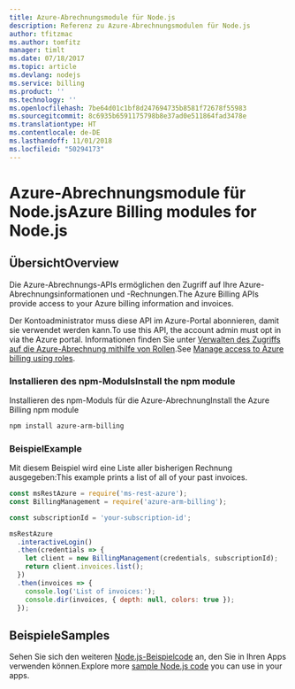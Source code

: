 ```yaml
---
title: Azure-Abrechnungsmodule für Node.js
description: Referenz zu Azure-Abrechnungsmodulen für Node.js
author: tfitzmac
ms.author: tomfitz
manager: timlt
ms.date: 07/18/2017
ms.topic: article
ms.devlang: nodejs
ms.service: billing
ms.product: ''
ms.technology: ''
ms.openlocfilehash: 7be64d01c1bf8d247694735b8581f72678f55983
ms.sourcegitcommit: 8c6935b6591175798b8e37ad0e511864fad3478e
ms.translationtype: HT
ms.contentlocale: de-DE
ms.lasthandoff: 11/01/2018
ms.locfileid: "50294173"
---
```

# <a name="azure-billing-modules-for-nodejs"></a><span data-ttu-id="af05a-103">Azure-Abrechnungsmodule für Node.js</span><span class="sxs-lookup"><span data-stu-id="af05a-103">Azure Billing modules for Node.js</span></span>

## <a name="overview"></a><span data-ttu-id="af05a-104">Übersicht</span><span class="sxs-lookup"><span data-stu-id="af05a-104">Overview</span></span>
<span data-ttu-id="af05a-105">Die Azure-Abrechnungs-APIs ermöglichen den Zugriff auf Ihre Azure-Abrechnungsinformationen und -Rechnungen.</span><span class="sxs-lookup"><span data-stu-id="af05a-105">The Azure Billing APIs provide access to your Azure billing information and invoices.</span></span>

<span data-ttu-id="af05a-106">Der Kontoadministrator muss diese API im Azure-Portal abonnieren, damit sie verwendet werden kann.</span><span class="sxs-lookup"><span data-stu-id="af05a-106">To use this API, the account admin must opt in via the Azure portal.</span></span> <span data-ttu-id="af05a-107">Informationen finden Sie unter [Verwalten des Zugriffs auf die Azure-Abrechnung mithilfe von Rollen](https://docs.microsoft.com/azure/billing/billing-manage-access).</span><span class="sxs-lookup"><span data-stu-id="af05a-107">See [Manage access to Azure billing using roles](https://docs.microsoft.com/azure/billing/billing-manage-access).</span></span>

### <a name="install-the-npm-module"></a><span data-ttu-id="af05a-108">Installieren des npm-Moduls</span><span class="sxs-lookup"><span data-stu-id="af05a-108">Install the npm module</span></span> 

<span data-ttu-id="af05a-109">Installieren des npm-Moduls für die Azure-Abrechnung</span><span class="sxs-lookup"><span data-stu-id="af05a-109">Install the Azure Billing npm module</span></span> 

```bash
npm install azure-arm-billing
```
### <a name="example"></a><span data-ttu-id="af05a-110">Beispiel</span><span class="sxs-lookup"><span data-stu-id="af05a-110">Example</span></span> 
 
<span data-ttu-id="af05a-111">Mit diesem Beispiel wird eine Liste aller bisherigen Rechnung ausgegeben:</span><span class="sxs-lookup"><span data-stu-id="af05a-111">This example prints a list of all of your past invoices.</span></span>
 
```javascript 
const msRestAzure = require('ms-rest-azure');
const BillingManagement = require('azure-arm-billing');

const subscriptionId = 'your-subscription-id';

msRestAzure
  .interactiveLogin()
  .then(credentials => {
    let client = new BillingManagement(credentials, subscriptionId);
    return client.invoices.list();
  })
  .then(invoices => {
    console.log('List of invoices:');
    console.dir(invoices, { depth: null, colors: true });
  });
``` 


## <a name="samples"></a><span data-ttu-id="af05a-112">Beispiele</span><span class="sxs-lookup"><span data-stu-id="af05a-112">Samples</span></span>

<span data-ttu-id="af05a-113">Sehen Sie sich den weiteren [Node.js-Beispielcode](https://azure.microsoft.com/resources/samples/?platform=nodejs) an, den Sie in Ihren Apps verwenden können.</span><span class="sxs-lookup"><span data-stu-id="af05a-113">Explore more [sample Node.js code](https://azure.microsoft.com/resources/samples/?platform=nodejs) you can use in your apps.</span></span>
